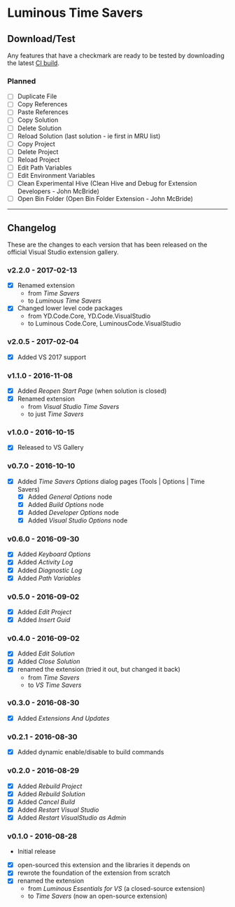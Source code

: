# Luminous Time Savers

## Download/Test

Any features that have a checkmark are ready to be tested by downloading the latest
[CI build](http://vsixgallery.com/extension/049c7ac5-ba44-4a72-b4ee-7be7fb1b0edd/).

### Planned
- [ ] Duplicate File
- [ ] Copy References
- [ ] Paste References
- [ ] Copy Solution
- [ ] Delete Solution
- [ ] Reload Solution (last solution - ie first in MRU list)
- [ ] Copy Project
- [ ] Delete Project
- [ ] Reload Project
- [ ] Edit Path Variables
- [ ] Edit Environment Variables
- [ ] Clean Experimental Hive (Clean Hive and Debug for Extension Developers - John McBride)
- [ ] Open Bin Folder (Open Bin Folder Extension - John McBride)

---

## Changelog

These are the changes to each version that has been released
on the official Visual Studio extension gallery.

### v2.2.0 - 2017-02-13
  - [x] Renamed extension
    - from *Time Savers*
    - to *Luminous Time Savers*  
  - [x] Changed lower level code packages
    - from YD.Code.Core, YD.Code.VisualStudio
    - to Luminous Code.Core, LuminousCode.VisualStudio

### v2.0.5 - 2017-02-04
  - [x] Added VS 2017 support

### v1.1.0 - 2016-11-08
  - [x] Added *Reopen Start Page* (when solution is closed)
  - [x] Renamed extension
      - from *Visual Studio Time Savers*
      - to just *Time Savers*  

### v1.0.0 - 2016-10-15
  - [x] Released to VS Gallery

### v0.7.0 - 2016-10-10
- [x] Added *Time Savers Options* dialog pages (Tools | Options | Time Savers)
  - [x] Added *General Options* node
  - [x] Added *Build Options* node
  - [x] Added *Developer Options* node
  - [x] Added *Visual Studio Options* node

### v0.6.0 - 2016-09-30
- [x] Added *Keyboard Options*
- [x] Added *Activity Log*
- [x] Added *Diagnostic Log*
- [x] Added *Path Variables*

### v0.5.0 - 2016-09-02
- [x] Added *Edit Project*
- [x] Added *Insert Guid*

### v0.4.0 - 2016-09-02
- [x] Added *Edit Solution*
- [x] Added *Close Solution*
- [x] renamed the extension (tried it out, but changed it back)
  - from *Time Savers*
  - to *VS Time Savers*

### v0.3.0 - 2016-08-30
- [x] Added *Extensions And Updates*

### v0.2.1 - 2016-08-30
- [x] Added dynamic enable/disable to build commands

### v0.2.0 - 2016-08-29
- [x] Added *Rebuild Project*
- [x] Added *Rebuild Solution*
- [x] Added *Cancel Build*
- [x] Added *Restart Visual Studio*
- [x] Added *Restart VisualStudio as Admin*

### v0.1.0 - 2016-08-28
- Initial release
- [x] open-sourced this extension and the libraries it depends on
- [x] rewrote the foundation of the extension from scratch
- [x] renamed the extension
  - from *Luminous Essentials for VS* (a closed-source extension)
  - to *Time Savers* (now an open-source extension)
